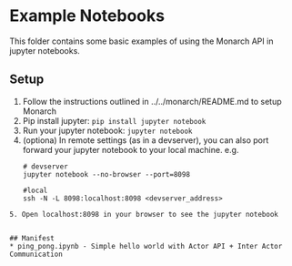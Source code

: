 # Example Notebooks

This folder contains some basic examples of using the Monarch API in jupyter notebooks.

## Setup
1. Follow the instructions outlined in ../../monarch/README.md to setup Monarch
2. Pip install jupyter:
    `pip install jupyter notebook`
3. Run your jupyter notebook: `jupyter notebook`
4. (optiona) In remote settings (as in a devserver), you can also port forward your jupyter notebook to your local machine. e.g.
    ```
    # devserver
    jupyter notebook --no-browser --port=8098

    #local
    ssh -N -L 8098:localhost:8098 <devserver_address>
````
5. Open localhost:8098 in your browser to see the jupyter notebook


## Manifest
* ping_pong.ipynb - Simple hello world with Actor API + Inter Actor Communication
